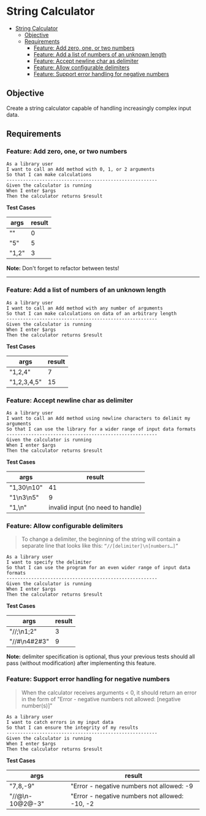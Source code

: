 # String Calculator
- [String Calculator](#string-calculator)
  - [Objective](#objective)
  - [Requirements](#requirements)
    - [Feature: Add zero, one, or two numbers](#feature-add-zero-one-or-two-numbers)
    - [Feature: Add a list of numbers of an unknown length](#feature-add-a-list-of-numbers-of-an-unknown-length)
    - [Feature: Accept newline char as delimiter](#feature-accept-newline-char-as-delimiter)
    - [Feature: Allow configurable delimiters](#feature-allow-configurable-delimiters)
    - [Feature: Support error handling for negative numbers](#feature-support-error-handling-for-negative-numbers)
## Objective
Create a string calculator capable of handling increasingly complex input data.

## Requirements
### Feature: Add zero, one, or two numbers

    As a library user  
    I want to call an Add method with 0, 1, or 2 arguments
    So that I can make calculations
    -------------------------------------------------------
    Given the calculator is running
    When I enter $args
    Then the calculator returns $result

**Test Cases**

| args  | result |
| ----- | ------ |
| ""    | 0      |
| "5"   | 5      |
| "1,2" | 3      |

**Note:** Don't forget to refactor between tests!

---

### Feature: Add a list of numbers of an unknown length 

    As a library user  
    I want to call an Add method with any number of arguments
    So that I can make calculations on data of an arbitrary length
    -------------------------------------------------------
    Given the calculator is running
    When I enter $args
    Then the calculator returns $result

**Test Cases**

| args        | result |
| ----------- | ------ |
| "1,2,4"     | 7      |
| "1,2,3,4,5" | 15     |

### Feature: Accept newline char as delimiter 

    As a library user  
    I want to call an Add method using newline characters to delimit my arguments
    So that I can use the library for a wider range of input data formats
    -------------------------------------------------------
    Given the calculator is running
    When I enter $args
    Then the calculator returns $result

**Test Cases**

| args       | result                            |
| ---------- | --------------------------------- |
| "1,30\n10" | 41                                |
| "1\n3\n5"  | 9                                 |
| "1,\n"     | invalid input (no need to handle) |


### Feature: Allow configurable delimiters 

 > To change a delimiter, the beginning of the string will contain a separate line that looks like this: ```“//[delimiter]\n[numbers…]”```

    As a library user  
    I want to specify the delimiter
    So that I can use the program for an even wider range of input data formats
    -------------------------------------------------------
    Given the calculator is running
    When I enter $args
    Then the calculator returns $result

**Test Cases**

| args         | result |
| ------------ | ------ |
| "//;\n1;2"   | 3      |
| "//#\n4#2#3" | 9      |

**Note:** delimiter specification is optional, thus your previous tests should all pass (without modification) after implementing this feature.

### Feature: Support error handling for negative numbers

 > When the calculator receives arguments < 0, it should return an error in the form of "Error - negative numbers not allowed: [negative number(s)]"

    As a library user  
    I want to catch errors in my input data
    So that I can ensure the integrity of my results
    -------------------------------------------------------
    Given the calculator is running
    When I enter $args
    Then the calculator returns $result

**Test Cases**

| args            | result                                         |
| --------------- | ---------------------------------------------- |
| "7,8,-9"        | "Error - negative numbers not allowed: -9      |
| "//@\n-10@2@-3" | "Error - negative numbers not allowed: -10, -2 |